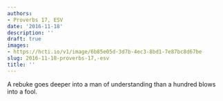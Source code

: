 ```yaml
---
authors:
- Proverbs 17, ESV
date: '2016-11-18'
description: ''
draft: true
images:
- https://hcti.io/v1/image/6b85e05d-3d7b-4ec3-8bd1-7e87bc8d67be
slug: 2016-11-18-proverbs-17,-esv
title: ''
---
```


A rebuke goes deeper into a man of understanding
    than a hundred blows into a fool.